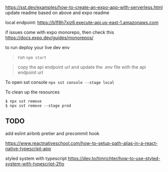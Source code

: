 https://sst.dev/examples/how-to-create-an-expo-app-with-serverless.html
update readme based on above and expo readme

local endpoint: https://b1f8h7xiz6.execute-api.us-east-1.amazonaws.com

if issues come with expo monorepo, then check this
https://docs.expo.dev/guides/monorepos/

to run deploy your live dev env

> run `npm start`

> copy the api endpoint url and update the .env file with the api endpoint url

To open sst console `npx sst console --stage local`

To clean up the resources

```
$ npx sst remove
$ npx sst remove --stage prod
```

## TODO

add eslint airbnb pretier and precommit hook

https://www.reactnativeschool.com/how-to-setup-path-alias-in-a-react-native-typescript-app

styled system with typescript
https://dev.to/timrichter/how-to-use-styled-system-with-typescript-2fjo
